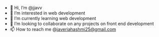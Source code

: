 - 👋 Hi, I’m @jjavv
- 👀 I’m interested in web development
- 🌱 I’m currently learning web development
- 💞️ I’m looking to collaborate on any projects on front end development
- 📫 How to reach me @javeriahashmi25@gmail.com

<!---
jjavv/jjavv is a ✨ special ✨ repository because its `README.md` (this file) appears on your GitHub profile.
You can click the Preview link to take a look at your changes.
--->
